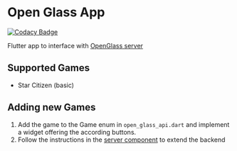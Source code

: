 # Open Glass App
[![Codacy Badge](https://app.codacy.com/project/badge/Grade/658dfd0300b14d65b3746101f0b42a3d)](https://www.codacy.com/gh/open-glass/open-glass-app/dashboard?utm_source=github.com&amp;utm_medium=referral&amp;utm_content=open-glass/open-glass-app&amp;utm_campaign=Badge_Grade)

Flutter app to interface with [OpenGlass server](https://github.com/open-glass/open-glass-server)

## Supported Games
* Star Citizen (basic)

## Adding new Games
1. Add the game to the Game enum in `open_glass_api.dart` and implement a widget offering the according buttons.
2. Follow the instructions in the [server component](https://github.com/open-glass/open-glass-server) to extend the backend